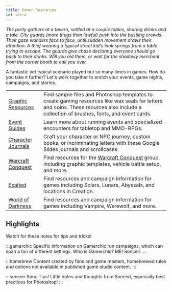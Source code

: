 ```yaml
---
title: Gamer Resources
id: intro
---
```


*The party gathers at a tavern, settled at a couple tables, sharing drinks and a tale. City guards (more thugs than lawful) push into the bustling crowds. Their gaze wanders face to face, until sudden movement draws their attention. A thief wearing a typical street kid's look springs from a table trying to escape. The guards give chase declaring everyone should go back to their drinks. Will you aid them, or wait for the shadowy merchant from the corner booth to call you over.*

A fantastic yet typical scenario played out so many times in games. How do you take it further? Let's work together to enrich your events, game nights, campaigns, and stories.

<div class="info-rows">

| | |
| -- | -- |
| [Graphic Resources](/docs/photoshop/fonts-brushes) | Find sample files and Photoshop templates to create gaming resources like wax seals for letters and coins. These reources also include a collection of brushes, fonts, and event cards. |
| [Event Guides](/docs/events-campaigns) | Learn more about running events and specialized encounters for tabletop and MMO-RPGs. |
| [Character Journals](/docs/photoshop/adventure-journal) | Craft your character or NPC journey, custom books, or incriminating letters with these Google Slides journals and scrollcases. |
| [Warcraft Conquest](/docs/wow-conquest/intro) | Find resources for the [Warcraft Conquest](/Conquest) group, including graphic templates, vehicle battle setup, and more. |
| [Exalted](/docs/exalted/resources) | Find resources and campaign information for games including Solars, Lunars, Abyssals, and locations in Creation. |
| [World of Darkness](/docs/w-o-d/intro) | Find resources and campaign information for games including Vampire, Werewolf, and more.|

</div>

## Highlights

Watch for these notes for tips and tricks!

:::gamerchic
Specific information on Gamerchic run campaigns, which can span a ton of different settings. Who is Gamerchic? ME! Sonceri.
:::

:::homebrew
Content created by fans and game masters, homebrewed rules and options not available in published game studio content.
:::

:::sonceri Sonc Tips!
Little notes and thoughts from Sonceri, especially best practices for Photoshop!
:::